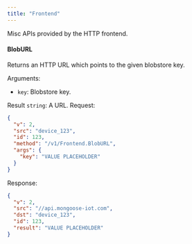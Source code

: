```yaml
---
title: "Frontend"
---
```


Misc APIs provided by the HTTP frontend.

#### BlobURL
Returns an HTTP URL which points to the given blobstore key.

Arguments:
- `key`: Blobstore key.

Result `string`: A URL.
Request:
```json
{
  "v": 2,
  "src": "device_123",
  "id": 123,
  "method": "/v1/Frontend.BlobURL",
  "args": {
    "key": "VALUE PLACEHOLDER"
  }
}

```

Response:
```json
{
  "v": 2,
  "src": "//api.mongoose-iot.com",
  "dst": "device_123",
  "id": 123,
  "result": "VALUE PLACEHOLDER"
}

```


